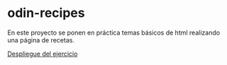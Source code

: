 # odin-recipes
En este proyecto se ponen en práctica temas básicos de html realizando una página de recetas.

[Despliegue del ejercicio](https://nicolasjerez.github.io/odin-recipes/)
